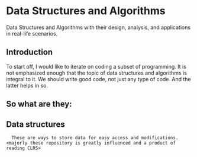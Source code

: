 # Data Structures and Algorithms

Data Structures and Algorithms with their design, analysis, and applications in real-life scenarios.

## Introduction

To start off, I would like to iterate on coding a subset of programming. It is not emphasized enough that the topic of data structures and algorithms is integral to it. We should write good code, not just any type of code. And the latter helps in so.
## So what are they:
   ## Data structures
      These are ways to store data for easy access and modifications. <majorly these repository is greatly influenced and a product of reading CLRS>
